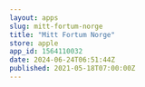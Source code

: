 ```yaml
---
layout: apps
slug: mitt-fortum-norge
title: "Mitt Fortum Norge"
store: apple
app_id: 1564110032
date: 2024-06-24T06:51:44Z
published: 2021-05-18T07:00:00Z
---
```

